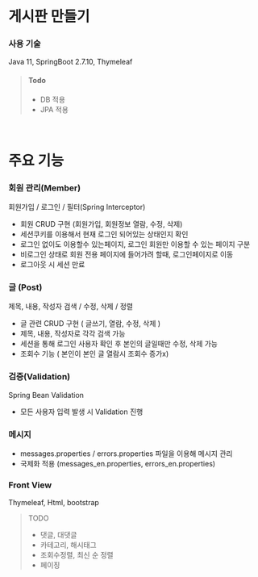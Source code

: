 # 게시판 만들기

### 사용 기술
Java 11, SpringBoot 2.7.10, Thymeleaf

>#### Todo
>- DB 적용
>- JPA 적용
<br>

# 주요 기능

### 회원 관리(Member)
회원가입 / 로그인 / 필터(Spring Interceptor)
- 회원 CRUD 구현 (회원가입, 회원정보 열람, 수정, 삭제)
- 세션쿠키를 이용해서 현재 로그인 되어있는 상태인지 확인
- 로그인 없이도 이용할수 있는페이지, 로그인 회원만 이용할 수 있는 페이지 구분
- 비로그인 상태로 회원 전용 페이지에 들어가려 할때, 로그인페이지로 이동
- 로그아웃 시 세션 만료

### 글 (Post)
제목, 내용, 작성자 검색 / 수정, 삭제 / 정렬
- 글 관련 CRUD 구현 ( 글쓰기, 열람, 수정, 삭제 )
- 제목, 내용, 작성자로 각각 검색 가능
- 세션을 통해 로그인 사용자 확인 후 본인의 글일때만 수정, 삭제 가능
- 조회수 기능 ( 본인이 본인 글 열람시 조회수 증가x)



### 검증(Validation)
Spring Bean Validation
- 모든 사용자 입력 발생 시 Validation 진행 

### 메시지
- messages.properties / errors.properties 파일을 이용해 메시지 관리
- 국제화 적용 (messages_en.properties, errors_en.properties) 


### Front View
Thymeleaf, Html, bootstrap

>TODO
>- 댓글, 대댓글
>- 카테고리, 해시태그
>- 조회수정렬, 최신 순 정렬
>- 페이징 
